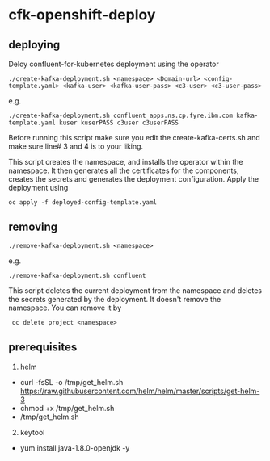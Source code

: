 # cfk-openshift-deploy

## deploying
Deloy confluent-for-kubernetes deployment using the operator

`
./create-kafka-deployment.sh <namespace> <Domain-url> <config-template.yaml> <kafka-user> <kafka-user-pass> <c3-user> <c3-user-pass>
`
 
e.g.

`
./create-kafka-deployment.sh confluent apps.ns.cp.fyre.ibm.com kafka-template.yaml kuser kuserPASS c3user c3userPASS
`

Before running this script make sure you edit the create-kafka-certs.sh and make sure line# 3 and 4 is to your liking.

This script creates the namespace, and installs the operator within the namespace. It then generates all the certificates for the components, creates the secrets and generates the deployment configuration. Apply the deployment using 

`
oc apply -f deployed-config-template.yaml
`
  
  
## removing
`
./remove-kafka-deployment.sh <namespace>
`
  
  e.g. 
  
  `
  ./remove-kafka-deployment.sh confluent
  `
  
This script deletes the current deployment from the namespace and deletes the secrets generated by the deployment. It doesn't remove the namespace. You can remove it by

` oc delete project <namespace>`
  
## prerequisites
1. helm 
- curl -fsSL -o /tmp/get_helm.sh https://raw.githubusercontent.com/helm/helm/master/scripts/get-helm-3
- chmod +x /tmp/get_helm.sh
- /tmp/get_helm.sh
2. keytool
- yum install java-1.8.0-openjdk -y
